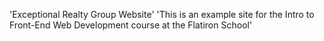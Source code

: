 'Exceptional Realty Group Website' 
'This is an example site for the Intro to Front-End Web Development course at the Flatiron School'